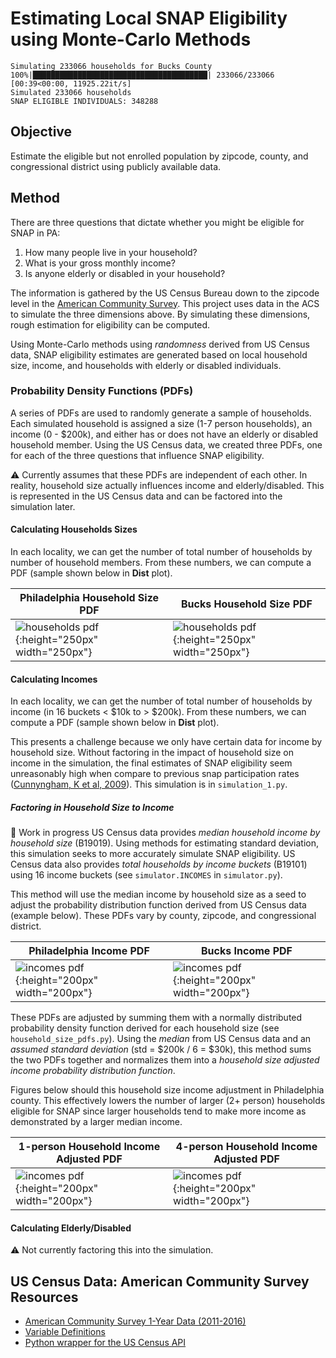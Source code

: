 # Estimating Local SNAP Eligibility using Monte-Carlo Methods

```
Simulating 233066 households for Bucks County
100%|███████████████████████████████████████| 233066/233066 [00:39<00:00, 11925.22it/s]
Simulated 233066 households
SNAP ELIGIBLE INDIVIDUALS: 348288
````

## Objective
Estimate the eligible but not enrolled population by zipcode, county, and congressional district using publicly available data.

## Method
There are three questions that dictate whether you might be eligible for SNAP in PA:

1. How many people live in your household?
2. What is your gross monthly income?
3. Is anyone elderly or disabled in your household?

The information is gathered by the US Census Bureau down to the zipcode level in the [American Community Survey](https://www.census.gov/data/developers/data-sets/acs-1year.html). This project uses data in the ACS to simulate the three dimensions above. By simulating these dimensions, rough estimation for eligibility can be computed.

Using Monte-Carlo methods using _randomness_ derived from US Census data, SNAP eligibility estimates are generated based on local household size, income, and households with elderly or disabled individuals.

### Probability Density Functions (PDFs)
A series of PDFs are used to randomly generate a sample of households. Each simulated household is assigned a size (1-7 person households), an income (0 - $200k), and either has or does not have an elderly or disabled household member. Using the US Census data, we created three PDFs, one for each of the three questions that influence SNAP eligibility.

:warning: Currently assumes that these PDFs are independent of each other. In reality, household size actually influences income and elderly/disabled. This is represented in the US Census data and can be factored into the simulation later.

#### Calculating Households Sizes
In each locality, we can get the number of total number of households by number of household members. From these numbers, we can compute a PDF (sample shown below in **Dist** plot).

| Philadelphia Household Size PDF | Bucks Household Size PDF |
| --- |---|
| ![households pdf](./images/households_phila_pdf.png){:height="250px" width="250px"} | ![households pdf](./images/households_bucks_pdf.png){:height="250px" width="250px"} |

#### Calculating Incomes
In each locality, we can get the number of total number of households by income (in 16 buckets < $10k to > $200k). From these numbers, we can compute a PDF (sample shown below in **Dist** plot).

This presents a challenge because we only have certain data for income by household size. Without factoring in the impact of household size on income in the simulation, the final estimates of SNAP eligibility seem unreasonably high when compare to previous snap participation rates ([Cunnyngham, K et al, 2009](https://www.mathematica-mpr.com/-/media/publications/pdfs/nutrition/fns09rates.pdf)). This simulation is in `simulation_1.py`.

##### Factoring in Household Size to Income
:construction: Work in progress
US Census data provides _median household income by household size_ (B19019). Using methods for estimating standard deviation, this simulation seeks to more accurately simulate SNAP eligibility. US Census data also provides _total households by income buckets_ (B19101) using 16 income buckets (see `simulator.INCOMES` in `simulator.py`).

This method will use the median income by household size as a seed to adjust the probability distribution function derived from US Census data (example below). These PDFs vary by county, zipcode, and congressional district.

| Philadelphia Income PDF | Bucks Income PDF |
| --- |---|
| ![incomes pdf](./images/incomes_phila_pdf.png){:height="200px" width="200px"} | ![incomes pdf](./images/incomes_bucks_pdf.png){:height="200px" width="200px"} |

These PDFs are adjusted by summing them with a normally distributed probability density function derived for each household size (see `household_size_pdfs.py`). Using the _median_ from US Census data and an _assumed standard deviation_ (std = $200k / 6 = $30k), this method sums the two PDFs together and normalizes them into a _household size adjusted income probability distribution function_.

Figures below should this household size income adjustment in Philadelphia county. This effectively lowers the number of larger (2+ person) households eligible for SNAP since larger households tend to make more income as demonstrated by a larger median income.

| 1-person Household Income Adjusted PDF | 4-person Household Income Adjusted PDF  |
| --- |---|
| ![incomes pdf](./images/adjusted_income_pdf_phila_1.png){:height="200px" width="200px"} | ![incomes pdf](./images/adjusted_income_pdf_phila_4.png){:height="200px" width="200px"} |


#### Calculating Elderly/Disabled
:warning: Not currently factoring this into the simulation.

## US Census Data: American Community Survey Resources
* [American Community Survey 1-Year Data (2011-2016)](https://www.census.gov/data/developers/data-sets/acs-1year.html)
* [Variable Definitions](https://api.census.gov/data/2016/acs/acs1/variables.html)
* [Python wrapper for the US Census API](https://github.com/datamade/census)
